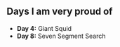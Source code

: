 <h2>Days I am very proud of</h2>
<ul>
    <li><b>Day 4:</b> Giant Squid</li>
    <li><b>Day 8:</b> Seven Segment Search</li>
</ul>
